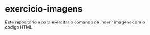 # exercicio-imagens
Este repositório é para exercitar o comando de inserir imagens com o código HTML
